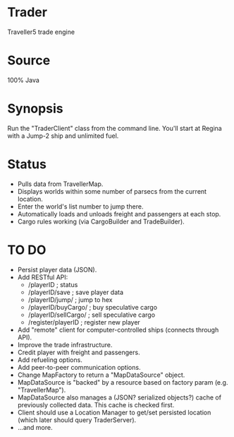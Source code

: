 # Trader
Traveller5 trade engine

# Source
100% Java

# Synopsis
Run the "TraderClient" class from the command line.  You'll start at Regina with a Jump-2 ship and unlimited fuel.

# Status
* Pulls data from TravellerMap.
* Displays worlds within some number of parsecs from the current location.
* Enter the world's list number to jump there.
* Automatically loads and unloads freight and passengers at each stop.
* Cargo rules working (via CargoBuilder and TradeBuilder).

# TO DO
* Persist player data (JSON).
* Add RESTful API: 
  * /playerID                   ; status
  * /playerID/save              ; save player data
  * /playerID/jump/<hex>        ; jump to hex
  * /playerID/buyCargo/<tons>   ; buy speculative cargo
  * /playerID/sellCargo/<tons>  ; sell speculative cargo
  * /register/playerID          ; register new player
* Add "remote" client for computer-controlled ships (connects through API).
* Improve the trade infrastructure.
* Credit player with freight and passengers.
* Add refueling options.
* Add peer-to-peer communication options.
* Change MapFactory to return a "MapDataSource" object.
* MapDataSource is "backed" by a resource based on factory param (e.g. "TravellerMap").
* MapDataSource also manages a (JSON? serialized objects?) cache of previously collected data.  This cache is checked first.
* Client should use a Location Manager to get/set persisted location (which later should query TraderServer).
* ...and more.
